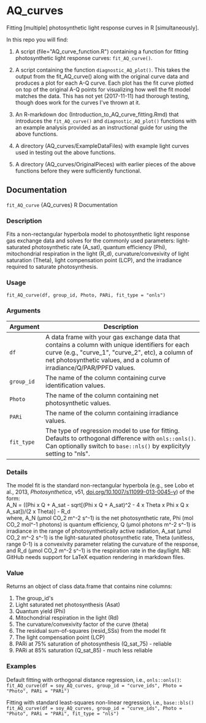 # AQ_curves

Fitting [multiple] photosynthetic light response curves in R [simultaneously].

In this repo you will find:

1) A script (file="AQ_curve_function.R") containing a function for fitting photosynthetic light response curves: `fit_AQ_curve()`.   

2) A script containing the function `diagnostic_AQ_plot()`. This takes the output from the fit_AQ_curve() along with the original curve data and produces a plot for each A-Q curve. Each plot has the fit curve plotted on top of the original A-Q points for visualizing how well the fit model matches the data. This has not yet (2017-11-11) had thorough testing, though does work for the curves I've thrown at it.   

3) An R-markdown doc (Introduction_to_AQ_curve_fitting.Rmd) that introduces the `fit_AQ_curve()` and `diagnostic_AQ_plot()` functions with an example analysis provided as an instructional guide for using the above functions.   

4) A directory (AQ_curves/ExampleDataFiles) with example light curves used in testing out the above functions.   

5) A directory (AQ_curves/OriginalPieces) with earlier pieces of the above functions before they were sufficiently functional.   

## Documentation

`fit_AQ_curve` {AQ_curves}                                                                        R Documentation

### Description

Fits a non-rectangular hyperbola model to photosynthetic light response gas exchange data and solves for the commonly used parameters: light-saturated photosynthetic rate (A_sat), quantum efficiency (Phi), mitochondrial respiration in the light (R_d), curvature/convexivity of light saturation (Theta), light compensation point (LCP), and the irradiance required to saturate photosynthesis.
    
### Usage    
    
`fit_AQ_curve(df, group_id, Photo, PARi, fit_type = "onls")`
    
### Arguments    

Argument      | Description
------------- | ----------------------------------------------------------------
`df`          | A data frame with your gas exchange data that contains a column with unique identifiers for each curve (e.g., "curve_1", "curve_2", etc), a column of net photosynthetic values, and a column of irradiance/Q/PAR/PPFD values.
`group_id`    | The name of the column containing curve identification values.
`Photo`       | The name of the column containing net photosynthetic values.
`PARi`        | The name of the column containing irradiance values.
`fit_type`    | The type of regression model to use for fitting. Defaults to orthogonal difference with `onls::onls()`. Can optionally switch to `base::nls()` by explicityly setting to "nls".

### Details   

The model fit is the standard non-rectangular hyperbola (e.g., see Lobo et al., 2013, _Photosynthetica_, v51, [doi.org/10.1007/s11099-013-0045-y][link to Lobo, et al., 2013]) of the form:   
A_N = ((Phi x Q + A_sat - sqrt[(Phi x Q + A_sat)^2 - 4 x Theta x Phi x Q x A_sat])/(2 x Theta)] - R_d  
where, A_N (µmol CO_2 m^-2 s^-1) is the net photosynthetic rate, Phi (mol CO_2 mol^-1 photons) is quantum efficiency, Q (µmol photons m^-2 s^-1) is irradiance in the range of photosynthetically active radiation, A_sat (µmol CO_2 m^-2 s^-1) is the light-saturated photosynthetic rate, Theta (unitless, range 0-1) is a convexivity parameter relating the curvature of the response, and R_d (µmol CO_2 m^-2 s^-1) is the respiration rate in the day/light.
NB: GitHub needs support for LaTeX equation rendering in markdown files.


### Value   

Returns an object of class data.frame that contains nine columns:  

1. The group_id's  
2. Light saturated net photosynthesis (Asat)  
3. Quantum yield (Phi)  
4. Mitochondrial respiration in the light (Rd)   
5. The curvature/convexivity factor of the curve (theta)  
6. The residual sum-of-squares (resid_SSs) from the model fit  
7. The light compensation point (LCP)  
8. PARi at 75% saturation of photosynthesis (Q_sat_75) - reliable  
9. PARi at 85% saturation (Q_sat_85) - much less reliable  


### Examples   
Default fitting with orthogonal distance regression, i.e., `onls::onls()`:   
`fit_AQ_curve(df = soy_AQ_curves, group_id = "curve_ids", Photo = "Photo", PARi = "PARi")`   

Fitting with standard least-squares non-linear regression, i.e., `base::bls()`   
`fit_AQ_curve(df = soy_AQ_curves, group_id = "curve_ids", Photo = "Photo", PARi = "PARi", fit_type = "nls")`   

[link to Lobo, et al., 2013]: http://doi.org/10.1007/s11099-013-0045-y
